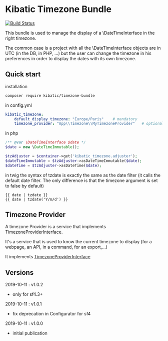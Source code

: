 Kibatic Timezone Bundle
=====================

[![Build Status](https://travis-ci.com/kibatic/KibaticTimezoneBundle.svg?branch=master)](https://travis-ci.com/kibatic/KibaticTimezoneBundle)

This bundle is used to manage the display of a \DateTimeInterface in the right timezone.

The common case is a project with all the \DateTimeInterface objects are
in UTC (in the DB, in PHP, ...) but the user can change the timezone in
his preferences in order to display the dates with its own timezone.

Quick start
-----------

installation

```bash
composer require kibatic/timezone-bundle
```


in config.yml

```yml
kibatic_timezone:
    default_display_timezone: "Europe/Paris"    # mandatory
    timezone_provider: "App\\Timezone\\MyTimezoneProvider"   # optional
```

in php

```php
/** @var \DateTimeInterface $date */
$date = new \DateTimeImmutable();

$tzAdjuster = $container->get('kibatic_timezone.adjuster');
$dateTimeImmutable = $tzAdjuster->asDateTimeImmutable($date);
$dateTime = $tzAdjuster->asDateTime($date);
```

in twig the syntax of tzdate is exactly the same as the date filter
(it calls the default date filter. The only difference is that the
timezone argument is set to false by default)

```twig
{{ date | tzdate }}
{{ date | tzdate('Y/m/d') }}
```

Timezone Provider
-----------------

A timezone Provider is a service that implements TimezoneProviderInterface.

It's a service that is used to know the current timezone to display (for
a webpage, an API, in a command, for an export,...)

It implements [TimezoneProviderInterface](Provider/TimezoneProviderInterface)

Versions
--------

2019-10-11 : v1.0.2

* only for sf4.3+

2019-10-11 : v1.0.1

* fix deprecation in Configurator for sf4

2019-10-11 : v1.0.0

* initial publication

